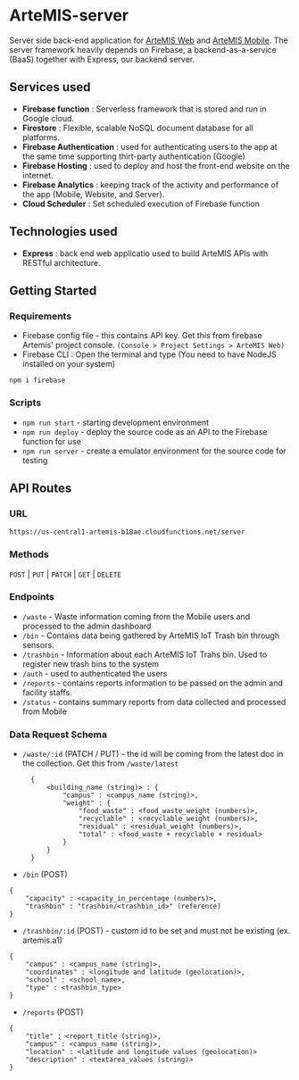 # ArteMIS-server
Server side back-end application for [ArteMIS Web](https://github.com/SchadenKai/ArteMIS-Waste-Management-System) and [ArteMIS Mobile](https://github.com/SchadenKai/ArteMIS-Mobile). The server framework heavily depends on Firebase, a backend-as-a-service (BaaS) together with Express, our backend server.

## Services used
- **Firebase function** : Serverless framework that is stored and run in Google cloud.
- **Firestore** : Flexible, scalable NoSQL document database for all platforms. 
- **Firebase Authentication** : used for authenticating users to the app at the same time supporting thirt-party authentication (Google)
- **Firebase Hosting** : used to deploy and host the front-end website on the internet.
- **Firebase Analytics** : keeping track of the activity and performance of the app (Mobile, Website, and Server).
- **Cloud Scheduler** : Set scheduled execution of Firebase function

## Technologies used
- **Express** : back end web applicatio used to build ArteMIS APIs with RESTful architecture. 

## Getting Started
### Requirements
  - Firebase config file - this contains API key. Get this from firebase Artemis' project console. `(Console > Project Settings > ArteMIS Web)`
  - Firebase CLI : Open the terminal and type (You need to have NodeJS installed on your system)
 ```
 npm i firebase
 ```

### Scripts
- `npm run start` - starting development environment 
- `npm run deploy` - deploy the source code as an API to the Firebase function for use 
- `npm run server` - create a emulator environment for the source code for testing

## API Routes
### URL
```
https://us-central1-artemis-b18ae.cloudfunctions.net/server
```
### Methods
`POST` | `PUT` | `PATCH` | `GET` | `DELETE`

### Endpoints
- `/waste` - Waste information coming from the Mobile users and processed to the admin dashboard
- `/bin` - Contains data being gathered by ArteMIS IoT Trash bin through sensors. 
- `/trashbin` - Information about each ArteMIS IoT Trahs bin. Used to register new trash bins to the system
- `/auth` - used to authenticated the users 
- `/reports` - contains reports information to be passed on the admin and facility staffs. 
- `/status` - contains summary reports from data collected and processed from Mobile 

### Data Request Schema 
- `/waste/:id` (PATCH / PUT) - the id will be coming from the latest doc in the collection. Get this from `/waste/latest`
  ```
    {
        <building_name (string)> : {
            "campus" : <campus_name (string)>,
            "weight" : {
                "food_waste" : <food_waste_weight (numbers)>,
                "recyclable" : <recyclable_weight (numbers)>,
                "residual" : <residual_weight (numbers)>,
                "total" : <food_waste + recyclable + residual>
            }
        }
    }
  ```
- `/bin` (POST)
```
{
    "capacity" : <capacity_in_percentage (numbers)>,
    "trashbin" : "trashbin/<trashbin_id>" (reference)
}
```
- `/trashbin/:id` (POST) - custom id to be set and must not be existing (ex. artemis.a1)
```
{
    "campus" : <campus_name (string)>,
    "coordinates" : <longitude and latitude (geolocation)>,
    "school" : <school_name>,
    "type" : <trashbin_type>
}
```
- `/reports` (POST)
```
{
    "title" : <report_title (string)>,
    "campus" : <campus_name (string)>,
    "location" : <latitude and longitude values (geolocation)>
    "description" : <textarea_values (string)>
}
```
